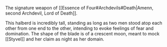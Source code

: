 The signature weapon of [[Essence of Four#Archdevils#Death|Amenn, second Archdevil, Lord of Death]].

This halberd is incredibly tall, standing as long as two men stood atop each other from one end to the other, intending to evoke feelings of fear and domination. The shape of the blade is of a crescent moon, meant to mock [[Styvel]] and her claim as night as her domain.